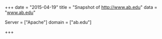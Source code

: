 
+++
date = "2015-04-19"
title = "Snapshot of http://www.ab.edu"
data = "www.ab.edu"

Server = ["Apache"]
domain = ["ab.edu"]


+++
#
